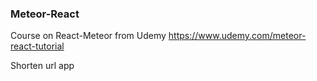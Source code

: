 ### Meteor-React ###

Course on React-Meteor from Udemy https://www.udemy.com/meteor-react-tutorial

Shorten url app
